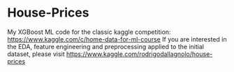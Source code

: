 # House-Prices
My XGBoost ML code for the classic kaggle competition: https://www.kaggle.com/c/home-data-for-ml-course
If you are interested in the EDA, feature engineering and preprocessing applied to the initial dataset, please visit https://www.kaggle.com/rodrigodallagnolo/house-prices

